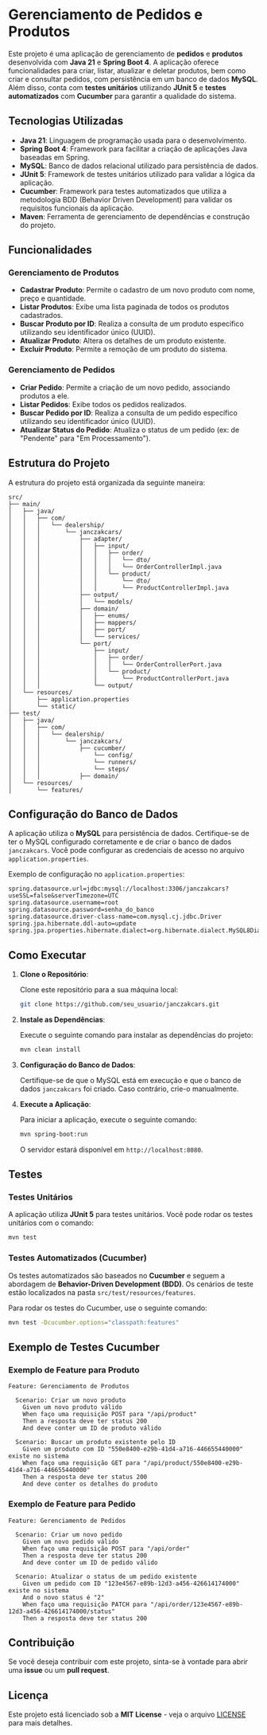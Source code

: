 
# **Gerenciamento de Pedidos e Produtos**

Este projeto é uma aplicação de gerenciamento de **pedidos** e **produtos** desenvolvida com **Java 21** e **Spring Boot 4**. A aplicação oferece funcionalidades para criar, listar, atualizar e deletar produtos, bem como criar e consultar pedidos, com persistência em um banco de dados **MySQL**. Além disso, conta com **testes unitários** utilizando **JUnit 5** e **testes automatizados** com **Cucumber** para garantir a qualidade do sistema.

## **Tecnologias Utilizadas**

- **Java 21**: Linguagem de programação usada para o desenvolvimento.
- **Spring Boot 4**: Framework para facilitar a criação de aplicações Java baseadas em Spring.
- **MySQL**: Banco de dados relacional utilizado para persistência de dados.
- **JUnit 5**: Framework de testes unitários utilizado para validar a lógica da aplicação.
- **Cucumber**: Framework para testes automatizados que utiliza a metodologia BDD (Behavior Driven Development) para validar os requisitos funcionais da aplicação.
- **Maven**: Ferramenta de gerenciamento de dependências e construção do projeto.

## **Funcionalidades**

### **Gerenciamento de Produtos**

- **Cadastrar Produto**: Permite o cadastro de um novo produto com nome, preço e quantidade.
- **Listar Produtos**: Exibe uma lista paginada de todos os produtos cadastrados.
- **Buscar Produto por ID**: Realiza a consulta de um produto específico utilizando seu identificador único (UUID).
- **Atualizar Produto**: Altera os detalhes de um produto existente.
- **Excluir Produto**: Permite a remoção de um produto do sistema.

### **Gerenciamento de Pedidos**

- **Criar Pedido**: Permite a criação de um novo pedido, associando produtos a ele.
- **Listar Pedidos**: Exibe todos os pedidos realizados.
- **Buscar Pedido por ID**: Realiza a consulta de um pedido específico utilizando seu identificador único (UUID).
- **Atualizar Status do Pedido**: Atualiza o status de um pedido (ex: de "Pendente" para "Em Processamento").

## **Estrutura do Projeto**

A estrutura do projeto está organizada da seguinte maneira:

```
src/
├── main/
│   ├── java/
│   │   ├── com/
│   │   │   └── dealership/
│   │   │       └── janczakcars/
│   │   │           ├── adapter/
│   │   │           │   ├── input/
│   │   │           │   │   ├── order/
│   │   │           │   │   │   └── dto/
│   │   │           │   │   │   └── OrderControllerImpl.java
│   │   │           │   │   └── product/
│   │   │           │   │       └── dto/
│   │   │           │   │       └── ProductControllerImpl.java
│   │   │           ├── output/
│   │   │           │   └── models/
│   │   │           ├── domain/
│   │   │           │   ├── enums/
│   │   │           │   ├── mappers/
│   │   │           │   ├── port/
│   │   │           │   └── services/
│   │   │           └── port/
│   │   │               ├── input/
│   │   │               │   ├── order/
│   │   │               │   │   └── OrderControllerPort.java
│   │   │               │   └── product/
│   │   │               │       └── ProductControllerPort.java
│   │   │               └── output/
│   └── resources/
│       ├── application.properties
│       └── static/
├── test/
│   ├── java/
│   │   ├── com/
│   │   │   └── dealership/
│   │   │       └── janczakcars/
│   │   │           ├── cucumber/
│   │   │           	└── config/
│   │   │           	└── runners/
│   │   │           	└── steps/
│   │   │           ├── domain/
│   └── resources/
│       └── features/
```

## **Configuração do Banco de Dados**

A aplicação utiliza o **MySQL** para persistência de dados. Certifique-se de ter o MySQL configurado corretamente e de criar o banco de dados `janczakcars`. Você pode configurar as credenciais de acesso no arquivo `application.properties`.

Exemplo de configuração no `application.properties`:

```properties
spring.datasource.url=jdbc:mysql://localhost:3306/janczakcars?useSSL=false&serverTimezone=UTC
spring.datasource.username=root
spring.datasource.password=senha_do_banco
spring.datasource.driver-class-name=com.mysql.cj.jdbc.Driver
spring.jpa.hibernate.ddl-auto=update
spring.jpa.properties.hibernate.dialect=org.hibernate.dialect.MySQL8Dialect
```

## **Como Executar**

1. **Clone o Repositório**:

   Clone este repositório para a sua máquina local:

   ```bash
   git clone https://github.com/seu_usuario/janczakcars.git
   ```

2. **Instale as Dependências**:

   Execute o seguinte comando para instalar as dependências do projeto:

   ```bash
   mvn clean install
   ```

3. **Configuração do Banco de Dados**:

   Certifique-se de que o MySQL está em execução e que o banco de dados `janczakcars` foi criado. Caso contrário, crie-o manualmente.

4. **Execute a Aplicação**:

   Para iniciar a aplicação, execute o seguinte comando:

   ```bash
   mvn spring-boot:run
   ```

   O servidor estará disponível em `http://localhost:8080`.

## **Testes**

### **Testes Unitários**

A aplicação utiliza **JUnit 5** para testes unitários. Você pode rodar os testes unitários com o comando:

```bash
mvn test
```

### **Testes Automatizados (Cucumber)**

Os testes automatizados são baseados no **Cucumber** e seguem a abordagem de **Behavior-Driven Development (BDD)**. Os cenários de teste estão localizados na pasta `src/test/resources/features`.

Para rodar os testes do Cucumber, use o seguinte comando:

```bash
mvn test -Dcucumber.options="classpath:features"
```

## **Exemplo de Testes Cucumber**

### **Exemplo de Feature para Produto**

```gherkin
Feature: Gerenciamento de Produtos

  Scenario: Criar um novo produto
    Given um novo produto válido
    When faço uma requisição POST para "/api/product"
    Then a resposta deve ter status 200
    And deve conter um ID de produto válido

  Scenario: Buscar um produto existente pelo ID
    Given um produto com ID "550e8400-e29b-41d4-a716-446655440000" existe no sistema
    When faço uma requisição GET para "/api/product/550e8400-e29b-41d4-a716-446655440000"
    Then a resposta deve ter status 200
    And deve conter os detalhes do produto
```

### **Exemplo de Feature para Pedido**

```gherkin
Feature: Gerenciamento de Pedidos

  Scenario: Criar um novo pedido
    Given um novo pedido válido
    When faço uma requisição POST para "/api/order"
    Then a resposta deve ter status 200
    And deve conter um ID de pedido válido

  Scenario: Atualizar o status de um pedido existente
    Given um pedido com ID "123e4567-e89b-12d3-a456-426614174000" existe no sistema
    And o novo status é "2"
    When faço uma requisição PATCH para "/api/order/123e4567-e89b-12d3-a456-426614174000/status"
    Then a resposta deve ter status 200
```

## **Contribuição**

Se você deseja contribuir com este projeto, sinta-se à vontade para abrir uma **issue** ou um **pull request**.

## **Licença**

Este projeto está licenciado sob a **MIT License** - veja o arquivo [LICENSE](LICENSE) para mais detalhes.

